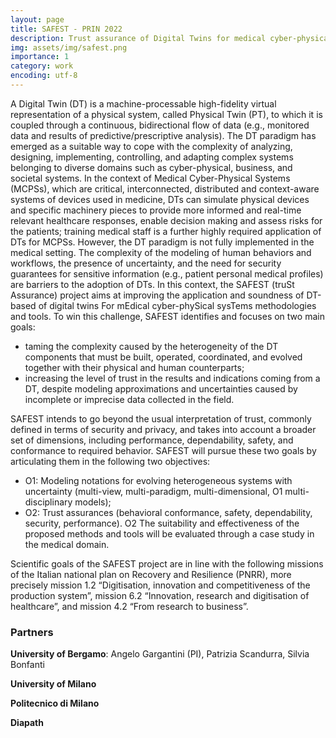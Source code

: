 ```yaml
---
layout: page
title: SAFEST - PRIN 2022
description: Trust assurance of Digital Twins for medical cyber-physical systems
img: assets/img/safest.png
importance: 1
category: work
encoding: utf-8
---
```

A Digital Twin (DT) is a machine-processable high-fidelity virtual representation of a physical system, called Physical Twin (PT), to
which it is coupled through a continuous, bidirectional flow of data (e.g., monitored data and results of predictive/prescriptive
analysis). The DT paradigm has emerged as a suitable way to cope with the complexity of analyzing, designing, implementing,
controlling, and adapting complex systems belonging to diverse domains such as cyber-physical, business, and societal systems. In
the context of Medical Cyber-Physical Systems (MCPSs), which are critical, interconnected, distributed and context-aware systems of
devices used in medicine, DTs can simulate physical devices and specific machinery pieces to provide more informed and real-time
relevant healthcare responses, enable decision making and assess risks for the patients; training medical staff is a further highly
required application of DTs for MCPSs. However, the DT paradigm is not fully implemented in the medical setting. The complexity of
the modeling of human behaviors and workflows, the presence of uncertainty, and the need for security guarantees for sensitive
information (e.g., patient personal medical profiles) are barriers to the adoption of DTs. In this context, the SAFEST (truSt Assurance) 
project aims at improving the application and soundness of DT-based of digital twins For mEdical cyber-phySical sysTems
methodologies and tools. To win this challenge, SAFEST identifies and focuses on two main goals:
- taming the complexity caused by the heterogeneity of the DT components that must be built, operated, coordinated, and evolved
together with their physical and human counterparts;
- increasing the level of trust in the results and indications coming from a DT, despite modeling approximations and uncertainties
caused by incomplete or imprecise data collected in the field.

SAFEST intends to go beyond the usual interpretation of trust, commonly defined in terms of security and privacy, and takes into
account a broader set of dimensions, including performance, dependability, safety, and conformance to required behavior. SAFEST
will pursue these two goals by articulating them in the following two objectives:
*   O1: Modeling notations for evolving heterogeneous systems with uncertainty (multi-view, multi-paradigm, multi-dimensional, O1
multi-disciplinary models);
*   O2: Trust assurances (behavioral conformance, safety, dependability, security, performance). O2
The suitability and effectiveness of the proposed methods and tools will be evaluated through a case study in the medical domain.

Scientific goals of the SAFEST project are in line with the following missions of the Italian national plan on Recovery and Resilience
(PNRR), more precisely mission 1.2 “Digitisation, innovation and competitiveness of the production system”, mission 6.2 “Innovation,
research and digitisation of healthcare”, and mission 4.2 “From research to business”.

### Partners

**University of Bergamo**: Angelo Gargantini (PI), Patrizia Scandurra, Silvia Bonfanti

**University of Milano**

**Politecnico di Milano**


**Diapath**
